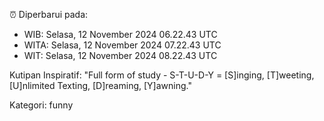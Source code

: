 ⏰ Diperbarui pada:
- WIB: Selasa, 12 November 2024 06.22.43 UTC
- WITA: Selasa, 12 November 2024 07.22.43 UTC
- WIT: Selasa, 12 November 2024 08.22.43 UTC

Kutipan Inspiratif:
"Full form of study - S-T-U-D-Y = [S]inging, [T]weeting, [U]nlimited Texting, [D]reaming, [Y]awning."


Kategori: funny

